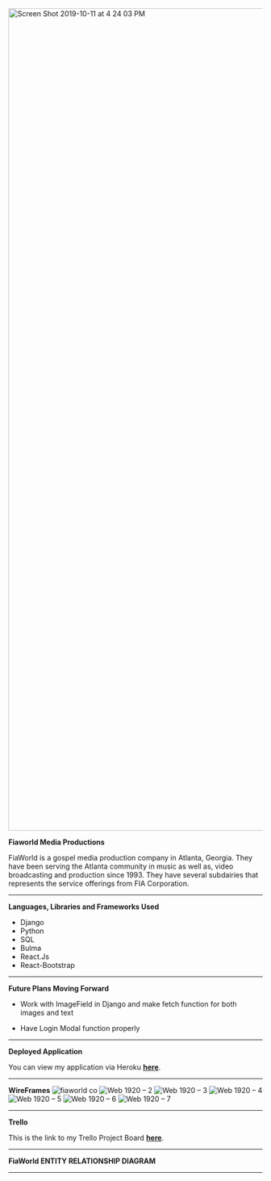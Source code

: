 <img width="1630" alt="Screen Shot 2019-10-11 at 4 24 03 PM" src="https://user-images.githubusercontent.com/52870407/66693392-6cf80380-ec76-11e9-86f0-d28cf9b7ade7.png">


**Fiaworld Media Productions**

FiaWorld is a gospel media production company in Atlanta, Georgia. They have been serving the Atlanta community in music as well as, video broadcasting and production since 1993. They have several subdairies that represents the service offerings from FIA Corporation. 

---

**Languages, Libraries and Frameworks Used**

* Django
* Python
* SQL
* Bulma
* React.Js
* React-Bootstrap

---

**Future Plans Moving Forward**

* Work with ImageField in Django and make fetch function for both images and text

* Have Login Modal function properly

---

**Deployed Application**

You can view my application via Heroku [**here**](https://fierce-mountain-28176.herokuapp.com/).

---

**WireFrames**
![fiaworld co](https://user-images.githubusercontent.com/52870407/66170325-d2624980-e611-11e9-8619-e76ad0629b57.png)
![Web 1920 – 2](https://user-images.githubusercontent.com/52870407/66170339-e4dc8300-e611-11e9-95ae-1d16a73cc31e.png)
![Web 1920 – 3](https://user-images.githubusercontent.com/52870407/66170352-eefe8180-e611-11e9-8668-f330d36489c5.png)
![Web 1920 – 4](https://user-images.githubusercontent.com/52870407/66170353-ef971800-e611-11e9-98d4-b421a31de832.png)
![Web 1920 – 5](https://user-images.githubusercontent.com/52870407/66170354-ef971800-e611-11e9-9fc7-995f1c5da404.png)
![Web 1920 – 6](https://user-images.githubusercontent.com/52870407/66170355-ef971800-e611-11e9-8b4a-bfabbb298ed2.png)
![Web 1920 – 7](https://user-images.githubusercontent.com/52870407/66170356-ef971800-e611-11e9-9644-1a9839d881d9.png)

---

**Trello**

This is the link to my Trello Project Board [**here**](https://trello.com/b/ymvBsygl/fiaworld).


---

**FiaWorld ENTITY RELATIONSHIP DIAGRAM**



---
